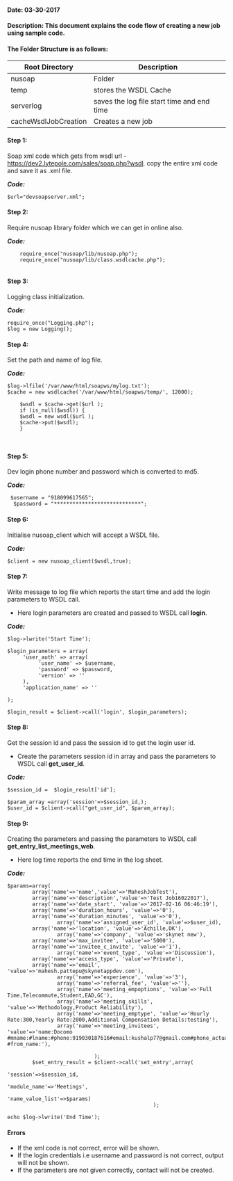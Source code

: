 #### Date: 03-30-2017
#### Description: This document explains the code flow of creating a new job using sample code.

#### The Folder Structure is as follows:
   
   
   Root Directory | Description
------------ | -------------
nusoap | Folder |
temp | stores the WSDL Cache | 
serverlog | saves the log file start time and end time |
cacheWsdlJobCreation | Creates a new job |

#### Step 1:

Soap xml code which gets from wsdl url - https://dev2.lytepole.com/sales/soap.php?wsdl. copy the entire xml code and save it as .xml file.

**_Code:_**
	
```
$url="devsoapserver.xml";

```

#### Step 2:

Require nusoap library folder which we can get in online also.

**_Code:_**
	
```
	require_once("nusoap/lib/nusoap.php");
	require_once("nusoap/lib/class.wsdlcache.php");
  
  ```
  
  #### Step 3:
  
  Logging class initialization.
  
  **_Code:_**
	
```
require_once("Logging.php");
$log = new Logging();
```

#### Step 4:

Set the path and name of log file.

  **_Code:_**
	
```
$log->lfile('/var/www/html/soapws/mylog.txt');
$cache = new wsdlcache('/var/www/html/soapws/temp/', 12000);

	$wsdl = $cache->get($url );
	if (is_null($wsdl)) {
	$wsdl = new wsdl($url );
	$cache->put($wsdl);
	}
  
 
```

#### Step 5:

Dev login phone number and password which is converted to md5.

**_Code:_**
	
```
 $username = "918099617565";
  $password = "****************************";
```

#### Step 6:

Initialise nusoap_client which will accept a WSDL file.

**_Code:_**
	
```
$client = new nusoap_client($wsdl,true);

```

#### Step 7:

Write message to log file which reports the start time and add the login parameters to WSDL call.

- Here login parameters are created and passed to WSDL call **login**.

**_Code:_**
	
```
$log->lwrite('Start Time');
    
$login_parameters = array(
     'user_auth' => array(
          'user_name' => $username,
          'password' => $password,
          'version' => ''
     ),
     'application_name' => ''
        
);
    
$login_result = $client->call('login', $login_parameters);
```

#### Step 8:

Get the session id and pass the session id to get the login user id.

- Create the parameters session id in array and pass the parameters to WSDL call **get_user_id**.

**_Code:_**
	
```
$session_id =  $login_result['id'];

$param_array =array('session'=>$session_id,);
$user_id = $client->call("get_user_id", $param_array);

```

#### Step 9:

Creating the parameters and passing the parameters to WSDL call **get_entry_list_meetings_web**.

- Here log time reports the end time in the log sheet.

**_Code:_**
	
```
$params=array(
        array('name'=>'name','value'=>'MaheshJobTest'),	
        array('name'=>'description','value'=>'Test Job16022017'),
        array('name'=>'date_start', 'value'=>'2017-02-16 06:46:19'),							
        array('name'=>'duration_hours', 'value'=>'0'),
        array('name'=>'duration_minutes', 'value'=>'0'),	
				array('name'=>'assigned_user_id', 'value'=>$user_id),										
        array('name'=>'location', 'value'=>'Achille,OK'),	
				array('name'=>'company', 'value'=>'skynet new'),		
        array('name'=>'max_invitee', 'value'=>'5000'),	
        array('name'=>'invitee_c_invite', 'value'=>'1'),
				array('name'=>'event_type', 'value'=>'Discussion'),
        array('name'=>'access_type', 'value'=>'Private'),	
        array('name'=>'email', 'value'=>'mahesh.pattepu@skynetappdev.com'),	
				array('name'=>'experience', 'value'=>'3'),
				array('name'=>'referral_fee', 'value'=>''),
				array('name'=>'meeting_empoptions', 'value'=>'Full Time,Telecommute,Student,EAD,GC'),
				array('name'=>'meeting_skills', 'value'=>'Methodology,Product Reliability'),
				array('name'=>'meeting_emptype', 'value'=>'Hourly Rate:300,Yearly Rate:2000,Additional Compensation Details:testing'),
				array('name'=>'meeting_invitees', 'value'=>'name:Docomo  #mname:#lname:#phone:919030187616#email:kushalp77@gmail.com#phone_actual:919030187616#to_name:Docomo  #from_name:'),
						
                            );
		$set_entry_result = $client->call('set_entry',array(
                                                         'session'=>$session_id,
                                                         'module_name'=>'Meetings',
                                                         'name_value_list'=>$params)
                                               );

echo $log->lwrite('End Time');
 ```
 


#### Errors

- If the xml code is not correct, error will be shown.
- If the login credentials i.e username and password is not correct, output will not be shown.
- If the parameters are not given correctly, contact will not be created.





